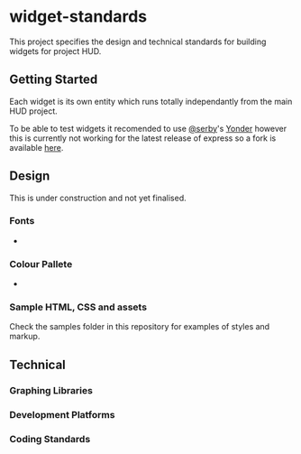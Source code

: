 # widget-standards

This project specifies the design and technical standards for building widgets for project HUD.

## Getting Started

Each widget is its own entity which runs totally independantly from the main HUD project. 

To be able to test widgets it recomended to use [@serby](https://github.com/serby)'s [Yonder](https://github.com/serby/yonder) however this 
is currently not working for the latest release of express so a fork is available [here](https://github.com/serby/yonder).  

## Design

This is under construction and not yet finalised.

### Fonts

-

### Colour Pallete

-

### Sample HTML, CSS and assets

Check the samples folder in this repository for examples of styles and markup.

## Technical

### Graphing Libraries

### Development Platforms

### Coding Standards

